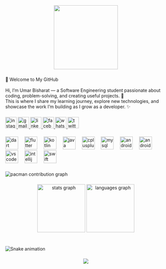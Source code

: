 <div align="center">
  <img height="200" src="https://scontent.fhdd3-1.fna.fbcdn.net/v/t39.30808-6/482274138_628536186465866_8772512222183956600_n.jpg?stp=c0.169.1536.1536a_cp6_dst-jpg_s206x206_tt6&_nc_cat=105&ccb=1-7&_nc_sid=714c7a&_nc_ohc=_zvlSaeHz00Q7kNvwHn1VnN&_nc_oc=AdnxUhQSP4pxbk-owFHZoFqWDnkI1grbfqwveJ0QIYfJZ3kQksbUB7qtGi8baPo_ps0&_nc_zt=23&_nc_ht=scontent.fhdd3-1.fna&_nc_gid=7DmCagDwQP1IozBrTtAjQg&oh=00_AfbvZC-QXK5XIO4DugccyPmQRvd98l8nsldGgmnHvT9J8w&oe=68D5A9ED"  />
</div>

###

<p align="left">👋 Welcome to My GitHub<br><br>Hi, I’m Umar Bisharat — a Software Engineering student passionate about coding, problem-solving, and creating useful projects. 🚀<br>This is where I share my learning journey, explore new technologies, and showcase the work I’m building as I grow as a developer. ✨</p>

###

<div align="left">
  <a href="https://www.instagram.com/umarbisharat?utm_source=qr&igsh=Y25tdDIyZWQ2OThy" target="_blank">
    <img src="https://img.shields.io/static/v1?message=Instagram&logo=instagram&label=&color=E4405F&logoColor=white&labelColor=&style=for-the-badge" height="35" alt="instagram logo"  />
  </a>
  <a href="muhammadumarjatt303@gmail.com" target="_blank">
    <img src="https://img.shields.io/static/v1?message=Gmail&logo=gmail&label=&color=D14836&logoColor=white&labelColor=&style=for-the-badge" height="35" alt="gmail logo"  />
  </a>
  <a href="https://www.linkedin.com/in/umar-bisharat-973532333?utm_source=share&utm_campaign=share_via&utm_content=profile&utm_medium=android_app" target="_blank">
    <img src="https://img.shields.io/static/v1?message=LinkedIn&logo=linkedin&label=&color=0077B5&logoColor=white&labelColor=&style=for-the-badge" height="35" alt="linkedin logo"  />
  </a>
  <a href="https://www.facebook.com/share/1FUkuyfQGT/" target="_blank">
    <img src="https://img.shields.io/static/v1?message=Facebook&logo=facebook&label=&color=1877F2&logoColor=white&labelColor=&style=for-the-badge" height="35" alt="facebook logo"  />
  </a>
  <a href="03253860719" target="_blank">
    <img src="https://img.shields.io/static/v1?message=Whatsapp&logo=whatsapp&label=&color=25D366&logoColor=white&labelColor=&style=for-the-badge" height="35" alt="whatsapp logo"  />
  </a>
  <a href="https://x.com/24sw13891008?t=eZG0oLycvg7VfRG41Rjv3A&s=08" target="_blank">
    <img src="https://img.shields.io/static/v1?message=Twitter&logo=twitter&label=&color=1DA1F2&logoColor=white&labelColor=&style=for-the-badge" height="35" alt="twitter logo"  />
  </a>
</div>

###

<div align="left">
  <img src="https://cdn.jsdelivr.net/gh/devicons/devicon/icons/dart/dart-original.svg" height="40" alt="dart logo"  />
  <img width="12" />
  <img src="https://cdn.jsdelivr.net/gh/devicons/devicon/icons/flutter/flutter-original.svg" height="40" alt="flutter logo"  />
  <img width="12" />
  <img src="https://cdn.jsdelivr.net/gh/devicons/devicon/icons/kotlin/kotlin-original.svg" height="40" alt="kotlin logo"  />
  <img width="12" />
  <img src="https://cdn.jsdelivr.net/gh/devicons/devicon/icons/java/java-original.svg" height="40" alt="java logo"  />
  <img width="12" />
  <img src="https://cdn.jsdelivr.net/gh/devicons/devicon/icons/cplusplus/cplusplus-original.svg" height="40" alt="cplusplus logo"  />
  <img width="12" />
  <img src="https://cdn.jsdelivr.net/gh/devicons/devicon/icons/mysql/mysql-original.svg" height="40" alt="mysql logo"  />
  <img width="12" />
  <img src="https://cdn.jsdelivr.net/gh/devicons/devicon/icons/android/android-original.svg" height="40" alt="android logo"  />
  <img width="12" />
  <img src="https://cdn.jsdelivr.net/gh/devicons/devicon/icons/androidstudio/androidstudio-original.svg" height="40" alt="androidstudio logo"  />
  <img width="12" />
  <img src="https://cdn.jsdelivr.net/gh/devicons/devicon/icons/vscode/vscode-original.svg" height="40" alt="vscode logo"  />
  <img width="12" />
  <img src="https://cdn.jsdelivr.net/gh/devicons/devicon/icons/intellij/intellij-original.svg" height="40" alt="intellij logo"  />
  <img width="12" />
  <img src="https://cdn.jsdelivr.net/gh/devicons/devicon/icons/swift/swift-original.svg" height="40" alt="swift logo"  />
</div>

###

<picture>
  <source media="(prefers-color-scheme: dark)" srcset="https://raw.githubusercontent.com/UmarBisharat/UmarBisharat/output/pacman-contribution-graph-dark.svg">
  <source media="(prefers-color-scheme: light)" srcset="https://raw.githubusercontent.com/UmarBisharat/UmarBisharat/output/pacman-contribution-graph.svg">
  <img alt="pacman contribution graph" src="https://raw.githubusercontent.com/UmarBisharat/UmarBisharat/output/pacman-contribution-graph.svg">
</picture>

###

<div align="center">
  <img src="https://github-readme-stats.vercel.app/api?username=UmarBisharat&hide_title=false&hide_rank=false&show_icons=true&include_all_commits=true&count_private=true&disable_animations=false&theme=dracula&locale=en&hide_border=false" height="150" alt="stats graph"  />
  <img src="https://github-readme-stats.vercel.app/api/top-langs?username=UmarBisharat&locale=en&hide_title=false&layout=compact&card_width=320&langs_count=5&theme=dracula&hide_border=false" height="150" alt="languages graph"  />
</div>

###

<br clear="both">

<img src="https://raw.githubusercontent.com/UmarBisharat/UmarBisharat/output/snake.svg" alt="Snake animation" />

###

<div align="center">
  <img src="https://visitor-badge.laobi.icu/badge?page_id=UmarBisharat.UmarBisharat&"  />
</div>

###
